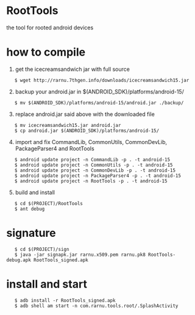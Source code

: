 RootTools
========

the tool for rooted android devices

# how to compile

1) get the icecreamsandwich jar with full source
```
   $ wget http://rarnu.7thgen.info/downloads/icecreamsandwich15.jar
```
2) backup your android.jar in $(ANDROID_SDK)/platforms/android-15/
```
   $ mv $(ANDROID_SDK)/platforms/android-15/android.jar ./backup/
```
3) replace android.jar said above with the downloaded file
```
   $ mv icecreamsandwich15.jar android.jar
   $ cp android.jar $(ANDROID_SDK)/platforms/android-15/
```
4) import and fix CommandLib, CommonUtils, CommonDevLib, PackageParser4 and RootTools
```
   $ android update project -n CommandLib -p . -t android-15
   $ android update project -n CommonUtils -p . -t android-15
   $ android update project -n CommonDevLib -p . -t android-15
   $ android update project -n PackageParser4 -p . -t android-15
   $ android update project -n RootTools -p . -t android-15
```
5) build and install
```
   $ cd $(PROJECT)/RootTools
   $ ant debug
```
# signature
```
   $ cd $(PROJECT)/sign
   $ java -jar signapk.jar rarnu.x509.pem rarnu.pk8 RootTools-debug.apk RootTools_signed.apk
```
# install and start
```
   $ adb install -r RootTools_signed.apk
   $ adb shell am start -n com.rarnu.tools.root/.SplashActivity
```
